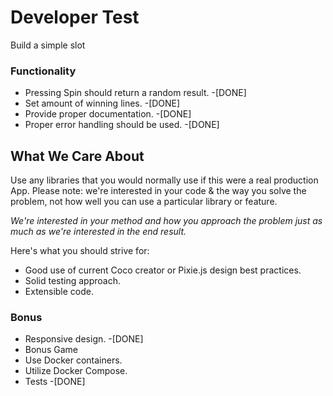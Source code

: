 #  Developer Test

Build a simple slot


### Functionality

- Pressing Spin should return a random result.  -[DONE]
- Set amount of winning lines.  -[DONE]
- Provide proper documentation.  -[DONE]
- Proper error handling should be used.  -[DONE]

## What We Care About

Use any libraries that you would normally use if this were a real production App. Please note: we're interested in your code & the way you solve the problem, not how well you can use a particular library or feature.

_We're interested in your method and how you approach the problem just as much as we're interested in the end result._

Here's what you should strive for:

- Good use of current Coco creator or Pixie.js design best practices.
- Solid testing approach.
- Extensible code.

### Bonus

  - Responsive design.  -[DONE]
  - Bonus Game
  - Use Docker containers.
  - Utilize Docker Compose.
  - Tests  -[DONE]
